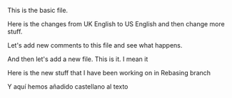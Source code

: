 This is the basic file.

Here is the changes from UK English to US English and then change more stuff.


Let's add new comments to this file and see what happens.

And then let's add a new file. This is it. I mean it


Here is the new stuff that I have been working on in Rebasing branch

Y aquí hemos añadido castellano al texto
